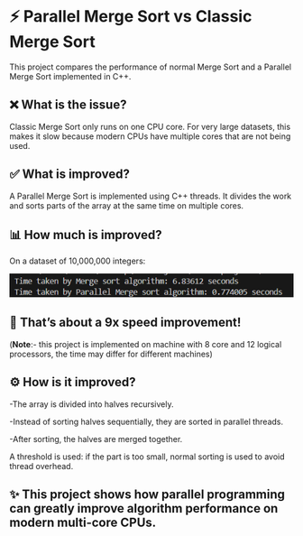 # **⚡ Parallel Merge Sort vs Classic Merge Sort**

This project compares the performance of normal Merge Sort and a Parallel Merge Sort implemented in C++.

## **❌ What is the issue?**

Classic Merge Sort only runs on one CPU core.
For very large datasets, this makes it slow because modern CPUs have multiple cores that are not being used.

## **✅ What is improved?**

A Parallel Merge Sort is implemented using C++ threads.
It divides the work and sorts parts of the array at the same time on multiple cores.

## **📊 How much is improved?**

On a dataset of 10,000,000 integers:

![image alt](https://github.com/Aatish-hari/Parallel-Merge-Sort/blob/f993d07cdba6af51473cb54826ef064626790205/time%20difference.png)

## **🚀 That’s about a 9x speed improvement!**

(**Note**:- this project is implemented on machine with 8 core and 12 logical processors, the time may differ for different machines)

## **⚙️ How is it improved?**

-The array is divided into halves recursively.

-Instead of sorting halves sequentially, they are sorted in parallel threads.

-After sorting, the halves are merged together.

A threshold is used: if the part is too small, normal sorting is used to avoid thread overhead.

## **✨ This project shows how parallel programming can greatly improve algorithm performance on modern multi-core CPUs.**
